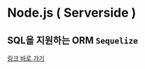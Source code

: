 # Node.js ( Serverside )

## SQL을 지원하는 ORM `Sequelize`

[링크 바로 가기](https://github.com/limdongjin/TIL/tree/master/nodejs_serverside/Sequelize)
